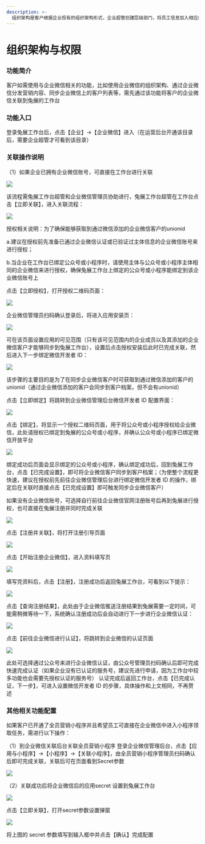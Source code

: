```yaml
---
description: >-
  组织架构是客户根据企业现有的组织架构形式，企业超管创建层级部门，将员工信息加入相应的部门，并邀请员工加入并绑定。管理人员可管理员工的基本信息、角色、权限等，也可通过公众号对组织架构的员工进行全员分发内容，员工通过分享传播获得相应的渠道数据，并根据员工所在部门进行统计。同时组织架构支持与企业微信进行关联。
---
```


# 组织架构与权限

### **功能简介**

客户如需使用与企业微信相关的功能，比如使用企业微信的组织架构、通过企业微信分发营销内容、同步企业微信上的客户列表等，需先通过该功能将客户的企业微信关联到兔展的工作台

### **功能入口**

登录兔展工作台后，点击【企业】-&gt;【企业微信】进入（在运营后台开通该目录后，需要企业超管才可看到该目录）

### **关联操作说明**

（1）如果企业已拥有企业微信账号，可直接在工作台进行关联

![](../../.gitbook/assets/image%20%2849%29.png)

该流程需兔展工作台超管和企业微信管理员协助进行，兔展工作台超管在工作台点击【立即关联】，进入关联流程：

![](../../.gitbook/assets/image%20%2828%29.png)

授权相关说明：为了确保能够获取到通过微信添加的企业微信客户的unionid

a.建议在授权前先准备已通过企业微信认证或已验证过主体信息的企业微信账号来进行授权；

b.当企业在工作台已绑定公众号或小程序时，请使用主体与公众号或小程序主体相同的企业微信来进行授权，确保兔展工作台上绑定的公众号或小程序能绑定到该企业微信账号上

点击【立即授权】，打开授权二维码页面：

![](../../.gitbook/assets/image%20%28145%29.png)

企业微信管理员扫码确认登录后，将进入应用安装页：

![](../../.gitbook/assets/image%20%2853%29.png)

可在该页面设置应用的可见范围（只有该可见范围内的企业成员以及其添加的企业微信客户才能够同步到兔展工作台），设置后点击授权安装后此时已完成关联，然后进入下一步绑定微信开发者 ID：

![](../../.gitbook/assets/image%20%2884%29.png)

该步骤的主要目的是为了在同步企业微信客户时可获取到通过微信添加的客户的unionid（通过企业微信添加的客户会同步到客户档案，但不会有unionid）

点击【立即绑定】将跳转到企业微信管理后台微信开发者 ID 配置界面：

![](../../.gitbook/assets/image%20%28121%29.png)

点击【绑定】，将显示一个授权二维码页面，用于将公众号或小程序授权给企业微信，此处请授权已绑定到兔展的公众号或小程序，并确认公众号或小程序已绑定微信开放平台

![](../../.gitbook/assets/image%20%2821%29.png)

绑定成功后页面会显示绑定的公众号或小程序，确认绑定成功后，回到兔展工作台，点击【已完成设置】，即可将企业微信客户同步到客户档案；（为使整个流程更快速，建议在授权前先前往企业微信管理后台进行绑定微信开发者 ID 的操作，绑定后在关联时直接点击【已完成设置】即可触发同步企业微信客户）

如果没有企业微信账号，可选择自行前往企业微信官网注册账号后再到兔展进行授权，也可直接在兔展注册并同时完成关联

![](../../.gitbook/assets/image%20%2863%29.png)

点击【注册并关联】，将打开注册引导页面

![](../../.gitbook/assets/image%20%2870%29.png)

点击【开始注册企业微信】，进入资料填写页

![](../../.gitbook/assets/image%20%284%29.png)

填写完资料后，点击【注册】，注册成功后返回兔展工作台，可看到以下提示：

![](../../.gitbook/assets/image%20%2819%29.png)

点击【查询注册结果】，此处由于企业微信推送注册结果到兔展需要一定时间，可能需稍微等待一下，系统确认注册成功后会自动进行下一步进行企业微信认证：

![](../../.gitbook/assets/image%20%2844%29.png)

点击【前往企业微信进行认证】，将跳转到企业微信的认证页面

![](../../.gitbook/assets/image%20%2891%29.png)

此处可选择通过公众号来进行企业微信认证，由公众号管理员扫码确认后即可完成快速完成认证（如果企业没有已认证的服务号，建议先进行申请，因为工作台中较多功能也会需要先授权认证的服务号） 认证完成后返回工作台，点击【已完成认证，下一步】，可进入设置微信开发者 ID 的步骤，具体操作和上文相同，不再赘述

### 其他相关功能配置 

如果客户已开通了全员营销小程序并且希望员工可直接在企业微信中进入小程序领取任务，需进行以下操作： 

（1）到企业微信关联后台关联全员营销小程序 登录企业微信管理后台，点击【应用与小程序】-&gt;【小程序】-&gt;【关联小程序】，由全员营销小程序管理员扫码确认后即可完成关联，关联后可在页面看到Secret参数

![](../../.gitbook/assets/image%20%2822%29.png)

（2）关联成功后将企业微信后的应用secret 设置到兔展工作台

![](../../.gitbook/assets/image%20%28113%29.png)

点击【立即关联】，打开secret参数设置弹窗

![](../../.gitbook/assets/image%20%2881%29.png)

将上图的 secret 参数填写到输入框中并点击【确认】完成配置



